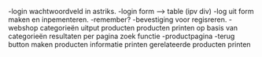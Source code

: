 -login wachtwoordveld in astriks.
-login form --> table (ipv div)
-log uit form maken en inpementeren.
-remember?
-bevestiging voor regisreren.
-webshop
	categorieën uitput
	producten
	producten printen op basis van categorieën
	resultaten per pagina
	zoek functie
-productpagina
-terug button maken
	producten informatie printen
	gerelateerde producten printen
